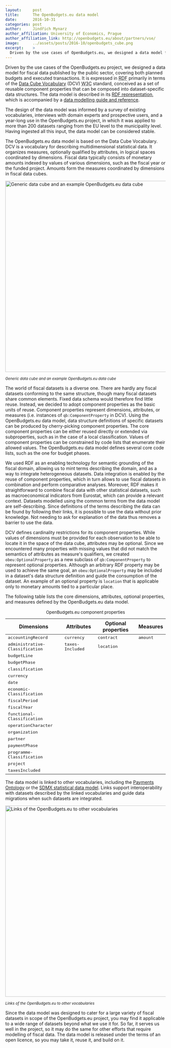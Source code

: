 ```yaml
---
layout:     post
title:      The OpenBudgets.eu data model
date:       2016-10-31
categories: post
author:     Jindřich Mynarz
author_affiliation: University of Economics, Prague
author_affiliation_link: http://openbudgets.eu/about/partners/vse/
image:      ../assets/posts/2016-10/openbudgets_cube.png
excerpt:    >
  Driven by the use cases of OpenBudgets.eu, we designed a data model for fiscal data published by the public sector, covering both planned budgets and executed transactions. It is expressed primarily in terms of the Data Cube Vocabulary, conceived as a set of reusable component properties that can be composed into dataset-specific data structures. 
---
```


Driven by the use cases of the OpenBudgets.eu project, we designed a data model for fiscal data published by the public sector, covering both planned budgets and executed transactions. It is expressed in <abbr title="Resource Description Framework">RDF</abbr> primarily in terms of the [Data Cube Vocabulary](https://www.w3.org/TR/vocab-data-cube) (DCV) <abbr title="World Wide Web Consortium">W3C</abbr> standard, conceived as a set of reusable component properties that can be composed into dataset-specific data structures. The data model is described in its [RDF representation](https://github.com/openbudgets/data-model), which is accompanied by a [data modelling guide and reference](http://openbudgets.eu/assets/deliverables/D1.5.pdf).

The design of the data model was informed by a survey of existing vocabularies, interviews with domain experts and prospective users, and a year-long use in the OpenBudgets.eu project, in which it was applied to more than 200 datasets ranging from the EU level to the municipality level. Having ingested all this input, the data model can be considered stable.

The OpenBudgets.eu data model is based on the Data Cube Vocabulary. DCV is a vocabulary for describing multidimensional statistical data. It organizes measures, optionally qualified by attributes, in logical spaces coordinated by dimensions. Fiscal data typically consists of monetary amounts indexed by values of various dimensions, such as the fiscal year or the funded project. Amounts form the measures coordinated by dimensions in fiscal data cubes. 

<img alt="Generic data cube and an example OpenBudgets.eu data cube" src="{{site.baseurl}}/assets/posts/2016-10/cube_combined.svg" width="600"/>

<small>_Generic data cube and an example OpenBudgets.eu data cube_</small>

The world of fiscal datasets is a diverse one. There are hardly any fiscal datasets conforming to the same structure, though many fiscal datasets share common elements. Fixed data schema would therefore find little reuse. Instead, we decided to adopt component properties as the basic units of reuse. Component properties represent dimensions, attributes, or measures (i.e. instances of `qb:ComponentProperty` in DCV). Using the OpenBudgets.eu data model, data structure definitions of specific datasets can be produced by cherry-picking component properties. The core component properties can be either reused directly or extended via subproperties, such as in the case of a local classification. Values of component properties can be constrained by code lists that enumerate their allowed values. The OpenBudgets.eu data model defines several core code lists, such as the one for budget phases.

We used RDF as an enabling technology for semantic grounding of the fiscal domain, allowing us to mint terms describing the domain, and as a way to integrate heterogeneous datasets. Data integration is enabled by the reuse of component properties, which in turn allows to use fiscal datasets in combination and perform comparative analyses. Moreover, RDF makes it straightforward to combine fiscal data with other statistical datasets, such as macroeconomical indicators from Eurostat, which can provide a relevant context. Datasets modelled using the common terms from the data model are self-describing. Since definitions of the terms describing the data can be found by following their links, it is possible to use the data without prior knowledge. Not needing to ask for explanation of the data thus removes a barrier to use the data. 

DCV defines cardinality restrictions for its component properties. While values of dimensions must be provided for each observation to be able to locate it in the space of the data cube, attributes may be optional. Since we encountered many properties with missing values that did not match the semantics of attributes as measure's qualifiers, we created `obeu:OptionalProperty` as a new subclass of `qb:ComponentProperty` to represent optional properties. Although an arbitrary RDF property may be used to achieve the same goal, an `obeu:OptionalProperty` may be included in a dataset's data structure definition and guide the consumption of the dataset. An example of an optional property is `location` that is applicable only to monetary amounts tied to a particular place.

The following table lists the core dimensions, attributes, optional properties, and measures defined by the OpenBudgets.eu data model.

<table>
  <caption><small>OpenBudgets.eu component properties</small></caption>
  <thead>
    <tr>
      <th scope="col">Dimensions</th>
      <th scope="col">Attributes</th>
      <th scope="col">Optional properties</th>
      <th scope="col">Measures</th>
    </tr>
  </thead>
  <tbody>
    <tr>
      <td><tt title="Link to an accounting record (e.g., invoice, credit note) associated with expenditure or revenue.">accounting&shy;Record</tt></td>
      <td><tt title="Currency of a financial amount.">currency</tt></td>
      <td><tt title="Public contract for which the payment is made.">contract</tt></td>
      <td><tt title="Monetary amount.">amount</tt></td>
    </tr>
    <tr>
      <td><tt title="Identifies the entity responsible for managing the public funds concerned.">administrative&shy;Classification</tt></td>
      <td><tt title="Indicates whether the reported amount includes taxes.">taxes&shy;Included</tt></td>
      <td><tt title="Physical location affected by a payment.">location</tt></td>
    </tr>
    <tr>
      <td><tt title="Budget line from which the payment draws its funds.">budget&shy;Line</tt></td>
    </tr>
    <tr>
      <td><tt title="Major event or stage in the budget cycle.">budget&shy;Phase</tt></td>
    </tr>
    <tr>
      <td><tt title="Category to which the observation belongs.">classification</tt></td>
    </tr>
    <tr>
      <td><tt title="Currency of a financial amount.">currency</tt></td>
    </tr>
    <tr>
      <td><tt title="Date when expense was paid or revenue received.">date</tt></td>
    </tr>
    <tr>
      <td><tt title="Groups revenue according to its source and expenditure according to the type of the economic activity the government undertakes. For example, economic classification may include compensation of employees or subsidies for expenditure and tax revenue or property income for revenue.">economic&shy;Classification</tt></td>
    </tr>
    <tr>
      <td><tt title="The period of time reflected in financial statements.">fiscal&shy;Period</tt></td>
    </tr>
    <tr>
      <td><tt title="The year reflected in financial statements.">fiscal&shy;Year</tt></td>
    </tr>
    <tr>
      <td><tt title="Classifies expenditure or revenue by general government sector and by its purpose.">functional&shy;Classification</tt></td>
    </tr>
    <tr>
      <td><tt title="Distinguishes among expenditure and revenue.">operation&shy;Character</tt></td>
    </tr>
    <tr>
      <td><tt title="An economic entity that is capable, in its own right, of owning assets, incurring liabilities, and engaging in economic activities and in transactions with other entities.">organization</tt></td>
    </tr>
    <tr>
      <td><tt title="The entity to which the payment was made or from which the revenue was collected.">partner</tt></td>
    </tr>
    <tr>
      <td><tt title="Indicates the phase of payment.">payment&shy;Phase</tt></td>
    </tr>
    <tr>
      <td><tt title="Grouping of expenditure or revenue by common objective.">programme&shy;Classification</tt></td>
    </tr>
    <tr>
      <td><tt title="Project associated with a payment.">project</tt></td>
    </tr>
    <tr>
      <td><tt title="Indicates whether the reported amount includes taxes.">taxes&shy;Included</tt></td>
    </tr>
  </tbody>
</table>

The data model is linked to other vocabularies, including the [Payments Ontology](https://data.gov.uk/resources/payments) or the [SDMX statistical data model](https://sdmx.org). Links support interoperability with datasets described by the linked vocabularies and guide data migrations when such datasets are integrated.

<img alt="Links of the OpenBudgets.eu to other vocabularies" src="{{site.baseurl}}/assets/posts/2016-10/links_d1.8.svg" width="600"/> 

<small>_Links of the OpenBudgets.eu to other vocabularies_</small>

Since the data model was designed to cater for a large variety of fiscal datasets in scope of the OpenBudgets.eu project, you may find it applicable to a wide range of datasets beyond what we use it for. So far, it serves us well in the project, so it may do the same for other efforts that require modelling of fiscal data. The data model is released under the terms of an open licence, so you may take it, reuse it, and build on it. 
